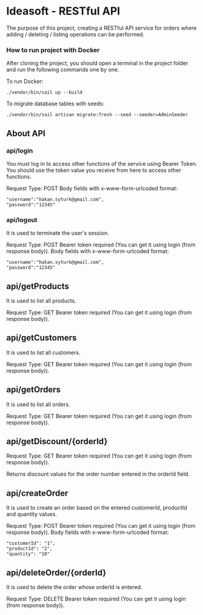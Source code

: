 # Ideasoft - RESTful API

The purpose of this project, creating a RESTful API service for orders where adding / deleting / listing operations can be performed.

### How to run project with Docker

After cloning the project, you should open a terminal in the project folder and run the following commands one by one.

To run Docker:

```
./vendor/bin/sail up --build
```

To migrate database tables with seeds:

```
./vendor/bin/sail artisan migrate:fresh --seed --seeder=AdminSeeder
```

## About API

### api/login

You must log in to access other functions of the service using Bearer Token. You should use the token value you receive from here to access other functions.

Request Type: POST
Body fields with x-www-form-urlcoded format:

    "username":"hakan.syturk@gmail.com",
    "password":"12345"




### api/logout

It is used to terminate the user's session.

Request Type: POST
Bearer token required (You can get it using login (from response body)).
Body fields with x-www-form-urlcoded format:

    "username":"hakan.syturk@gmail.com",
    "password":"12345"



## api/getProducts

It is used to list all products.

Request Type: GET
Bearer token required (You can get it using login (from response body)).

## api/getCustomers

It is used to list all customers.

Request Type: GET
Bearer token required (You can get it using login (from response body)).

## api/getOrders

It is used to list all orders.

Request Type: GET
Bearer token required (You can get it using login (from response body)).

## api/getDiscount/{orderId}

Request Type: GET
Bearer token required (You can get it using login (from response body)).

Returns discount values for the order number entered in the orderId field.

## api/createOrder

It is used to create an order based on the entered customerId, productId and quantity values.

Request Type: POST
Bearer token required (You can get it using login (from response body)).
Body fields with x-www-form-urlcoded format:

    "customerId": "1",
    "productId": "2",
    "quantity": "10"

## api/deleteOrder/{orderId}

It is used to delete the order whose orderId is entered.

Request Type: DELETE
Bearer token required (You can get it using login (from response body)).

